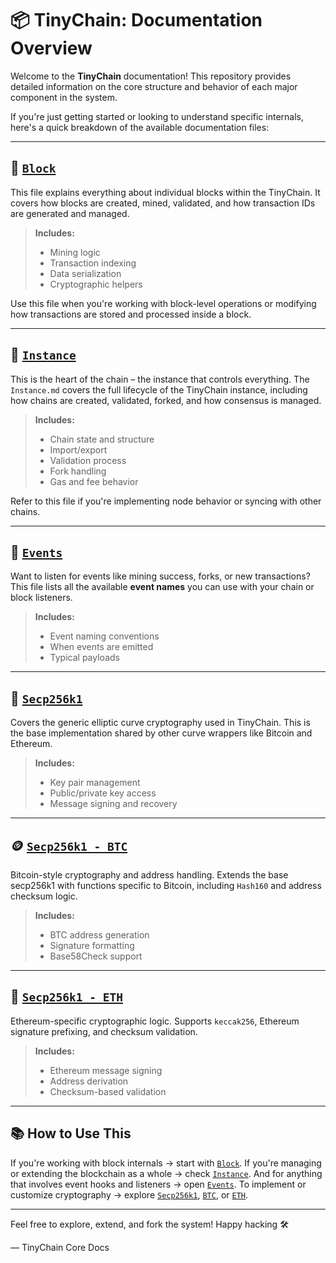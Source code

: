 # 📦 TinyChain: Documentation Overview

Welcome to the **TinyChain** documentation!
This repository provides detailed information on the core structure and behavior of each major component in the system.

If you're just getting started or looking to understand specific internals, here's a quick breakdown of the available documentation files:

---

## 🔹 [`Block`](./Block.md)

This file explains everything about individual blocks within the TinyChain.
It covers how blocks are created, mined, validated, and how transaction IDs are generated and managed.

> **Includes:**
> - Mining logic
> - Transaction indexing
> - Data serialization
> - Cryptographic helpers

Use this file when you're working with block-level operations or modifying how transactions are stored and processed inside a block.

---

## 🔸 [`Instance`](./Instance.md)

This is the heart of the chain – the instance that controls everything.
The `Instance.md` covers the full lifecycle of the TinyChain instance, including how chains are created, validated, forked, and how consensus is managed.

> **Includes:**
> - Chain state and structure
> - Import/export
> - Validation process
> - Fork handling
> - Gas and fee behavior

Refer to this file if you're implementing node behavior or syncing with other chains.

---

## 🎯 [`Events`](./Events.md)

Want to listen for events like mining success, forks, or new transactions?
This file lists all the available **event names** you can use with your chain or block listeners.

> **Includes:**
> - Event naming conventions
> - When events are emitted
> - Typical payloads

---

## 🔐 [`Secp256k1`](./Secp256k1/README.md)

Covers the generic elliptic curve cryptography used in TinyChain.
This is the base implementation shared by other curve wrappers like Bitcoin and Ethereum.

> **Includes:**
> - Key pair management
> - Public/private key access
> - Message signing and recovery

---

## 🪙 [`Secp256k1 - BTC`](./Secp256k1/Btc.md)

Bitcoin-style cryptography and address handling.
Extends the base secp256k1 with functions specific to Bitcoin, including `Hash160` and address checksum logic.

> **Includes:**
> - BTC address generation
> - Signature formatting
> - Base58Check support

---

## 🦊 [`Secp256k1 - ETH`](./Secp256k1/Eth.md)

Ethereum-specific cryptographic logic.
Supports `keccak256`, Ethereum signature prefixing, and checksum validation.

> **Includes:**
> - Ethereum message signing
> - Address derivation
> - Checksum-based validation

---

## 📚 How to Use This

If you're working with block internals → start with [`Block`](./Block.md).
If you're managing or extending the blockchain as a whole → check [`Instance`](./Instance.md).
And for anything that involves event hooks and listeners → open [`Events`](./Events.md).
To implement or customize cryptography → explore [`Secp256k1`](./Secp256k1/README.md), [`BTC`](./Secp256k1/Btc.md), or [`ETH`](./Secp256k1/Eth.md).

---

Feel free to explore, extend, and fork the system!
Happy hacking 🛠️

— TinyChain Core Docs
